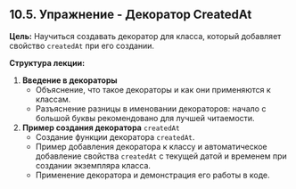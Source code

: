 ## 10.5. Упражнение - Декоратор CreatedAt

**Цель:** Научиться создавать декоратор для класса, который добавляет свойство `createdAt` при его создании.

**Структура лекции:**

1.  **Введение в декораторы**
    -   Объяснение, что такое декораторы и как они применяются к классам.
    -   Разъяснение разницы в именовании декораторов: начало с большой буквы рекомендовано для лучшей читаемости.
2.  **Пример создания декоратора** `createdAt`
    -   Создание функции декоратора `createdAt`.
    -   Пример добавления декоратора к классу и автоматическое добавление свойства `createdAt` с текущей датой и временем при создании экземпляра класса.
    -   Применение декоратора и демонстрация его работы в коде.
